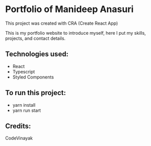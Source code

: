 # Portfolio of Manideep Anasuri

This project was created with CRA (Create React App)

This is my portfolio website to introduce myself, here I put my skills, projects, and contact details.

## Technologies used:
- React
- Typescript
- Styled Components
 
## To run this project:
- yarn install
- yarn run start
## Credits:
<a herf="https://github.com/CodeVinayak">CodeVinayak</a>